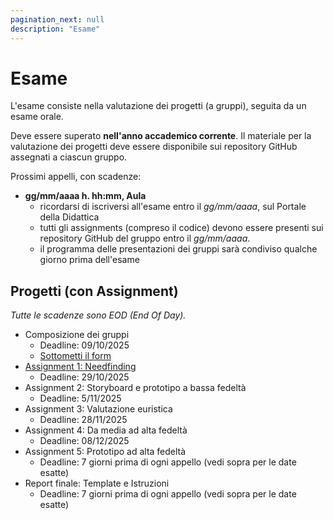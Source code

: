 ```yaml
---
pagination_next: null
description: "Esame"
---
```


# Esame

L'esame consiste nella valutazione dei progetti (a gruppi), seguita da un esame orale.

Deve essere superato **nell'anno accademico corrente**. Il materiale per la valutazione dei progetti deve essere disponibile sui repository GitHub assegnati a ciascun gruppo.

Prossimi appelli, con scadenze:

- **gg/mm/aaaa h. hh:mm, Aula**
    - ricordarsi di iscriversi all'esame entro il *gg/mm/aaaa*, sul Portale della Didattica
    - tutti gli assignments (compreso il codice) devono essere presenti sui repository GitHub del gruppo entro il *gg/mm/aaaa*.
    - il programma delle presentazioni dei gruppi sarà condiviso qualche giorno prima dell'esame

## Progetti (con Assignment)

*Tutte le scadenze sono EOD (End Of Day).*

- Composizione dei gruppi
  - Deadline: 09/10/2025
  - [Sottometti il form](https://forms.gle/vKxwRL2t416gkQHS9)
- [Assignment 1: Needfinding](https://polito-uxd-2025.github.io/materiale/assignments/A1-needfinding.pdf)
  - Deadline: 29/10/2025
- Assignment 2: Storyboard e prototipo a bassa fedeltà
  - Deadline: 5/11/2025
- Assignment 3: Valutazione euristica
  - Deadline: 28/11/2025
- Assignment 4: Da media ad alta fedeltà
  - Deadline: 08/12/2025
- Assignment 5: Prototipo ad alta fedeltà
  - Deadline: 7 giorni prima di ogni appello (vedi sopra per le date esatte)  
- Report finale: Template e Istruzioni
  - Deadline: 7 giorni prima di ogni appello (vedi sopra per le date esatte) 

